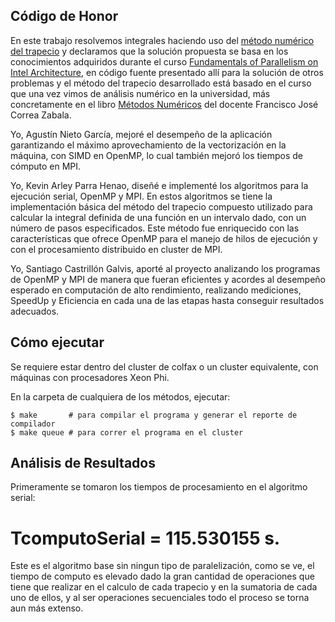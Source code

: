 ## Código de Honor

En este trabajo resolvemos integrales haciendo uso del [método numérico del trapecio](https://www.geogebra.org/m/qfsWGKKp) y declaramos que la solución propuesta se basa en los conocimientos adquiridos durante el curso [Fundamentals of Parallelism on Intel Architecture](https://www.coursera.org/learn/parallelism-ia/), en código fuente presentado allí para la solución de otros problemas y el método del trapecio desarrollado está basado en el curso que una vez vimos de análisis numérico en la universidad, más concretamente en el libro [Métodos Numéricos](http://www.eafit.edu.co/cultura-eafit/fondo-editorial/colecciones/Paginas/metodos-numericos.aspx) del docente Francisco José Correa Zabala.

Yo, Agustín Nieto García, mejoré el desempeño de la aplicación garantizando el máximo aprovechamiento de la vectorización en la máquina, con SIMD en OpenMP, lo cual también mejoró los tiempos de cómputo en MPI.

Yo, Kevin Arley Parra Henao, diseñé e implementé los algoritmos para la ejecución serial, OpenMP y MPI. En estos algoritmos se tiene la implementación básica del método del trapecio compuesto utilizado para calcular la integral definida de una función en un intervalo dado, con un número de pasos especificados. Este método fue enriquecido con las características que ofrece OpenMP para el manejo de hilos de ejecución y con el procesamiento distribuido en cluster de MPI.

Yo, Santiago Castrillón Galvis, aporté al proyecto analizando los programas de OpenMP y MPI de manera que fueran eficientes y acordes al desempeño esperado en computación de alto rendimiento, realizando mediciones, SpeedUp y Eficiencia en cada una de las etapas hasta conseguir resultados adecuados.

## Cómo ejecutar

Se requiere estar dentro del cluster de colfax o un cluster equivalente, con máquinas con procesadores Xeon Phi.

En la carpeta de cualquiera de los métodos, ejecutar:

    $ make       # para compilar el programa y generar el reporte de compilador
    $ make queue # para correr el programa en el cluster

## Análisis de Resultados

Primeramente se tomaron los tiempos de procesamiento en el algoritmo serial:

# TcomputoSerial = 115.530155 s.

Este es el algoritmo base sin ningun tipo de paralelización, como se ve, el tiempo de computo es elevado dado la gran cantidad de operaciones que tiene que realizar en el calculo de cada trapecio y en la sumatoria de cada uno de ellos, y al ser operaciones secuenciales todo el proceso se torna aun más extenso.

